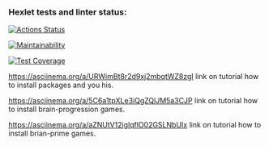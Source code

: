 ### Hexlet tests and linter status:
[![Actions Status](https://github.com/hsuez/python-project-49/actions/workflows/hexlet-check.yml/badge.svg)](https://github.com/hsuez/python-project-49/actions)

[![Maintainability](https://api.codeclimate.com/v1/badges/5e18598265227c42c4d9/maintainability)](https://codeclimate.com/github/hsuez/python-project-49/maintainability)

[![Test Coverage](https://api.codeclimate.com/v1/badges/5e18598265227c42c4d9/test_coverage)](https://codeclimate.com/github/hsuez/python-project-49/test_coverage)

https://asciinema.org/a/URWimBt8r2d9xj2mbqtWZ8zgI link on tutorial how to install packages and you his.

https://asciinema.org/a/5C6a1tpXLe3iQgZQlJM5a3CJP link on tutorial how to install brain-progression games.

https://asciinema.org/a/aZNUtV12iglqflO02GSLNbUIx link on tutorial how to install brian-prime games.
